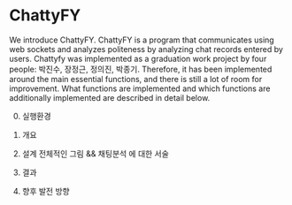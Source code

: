 # ChattyFY

We introduce ChattyFY. ChattyFY is a program that communicates using web sockets and analyzes politeness by analyzing chat records entered by users.
Chattyfy was implemented as a graduation work project by four people: 박진수, 장정근, 정의진, 박종기. Therefore, it has been implemented around the main essential functions, and there is still a lot of room for improvement. What functions are implemented and which functions are additionally implemented are described in detail below.

0. 실행환경


1. 개요


2. 설계
전체적인 그림 && 채팅분석 에 대한 서술


3. 결과


4. 향후 발전 방향
